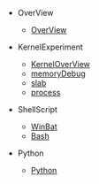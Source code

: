 - OverView

  - [OverView](OverView.md)

- KernelExperiment

  - [KernelOverView](KernelExperiment/overview.md)
  - [memoryDebug](KernelExperiment/memory/overview.md)
  - [slab](KernelExperiment/memory/slab.md)
  - [process](KernelExperiment/process/process.md)
- ShellScript

  - [WinBat](Shell/bat.md)
  - [Bash](Shell/bash.md)

- Python

  - [Python](Python/python.md)
